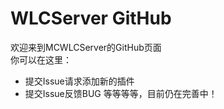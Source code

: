 # WLCServer GitHub
欢迎来到MCWLCServer的GitHub页面<br>
你可以在这里：<br>
- 提交Issue请求添加新的插件
- 提交Issue反馈BUG
等等等等，目前仍在完善中！

